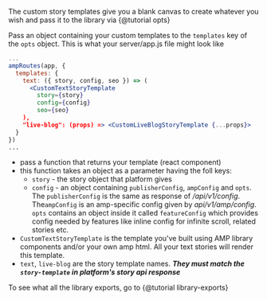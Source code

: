 The custom story templates give you a blank canvas to create whatever you wish and pass it to the library via {@tutorial opts}

Pass an object containing your custom templates to the `templates` key of the `opts` object.
This is what your server/app.js file might look like

```jsx
...
ampRoutes(app, {
  templates: {
    text: ({ story, config, seo }) => (
      <CustomTextStoryTemplate
        story={story}
        config={config}
        seo={seo}
    ),
    "live-blog": (props) => <CustomLiveBlogStoryTemplate {...props}>
  }
})
...
```

- pass a function that returns your template (react component)
- this function takes an object as a parameter having the foll keys:
  - `story` - <span id="storyConfig_link">the story object that platform gives</span>
  - `config` - an object containing `publisherConfig`, `ampConfig` and `opts`. The `publisherConfig` is the same as response of _/api/v1/config_. The`ampConfig` is an amp-specific config given by _api/v1/amp/config_. `opts` contains an object inside it called `featureConfig` which provides config needed by features like inline config for infinite scroll, related stories etc.
- `CustomTextStoryTemplate` is the template you've built using AMP library components and/or your own amp html. All your text stories will render this template.
- `text`, `live-blog` are the story template names. <b><em>They must match the `story-template` in platform's story api response</em></b>

To see what all the library exports, go to {@tutorial library-exports}
